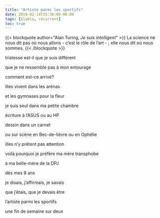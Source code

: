 ```yaml
---
title: "Artiste parmi les sportifs"
date: 2019-02-14T15:36:09-06:00
tags: [blabla, récurrent]
toc: true
---
```


{{< blockquote author="Alan Turing, *Je suis intelligent*" >}}
La science ne nous dit pas où nous allons - c’est le rôle de l’art - ; elle nous dit où nous sommes.
{{< /blockquote >}}

tristesse est-il que je suis différent

que je ne ressemble pas à mon entourage

comment est-ce arrivé?

illes vivent dans les arénas

et les gymnases pour la fleur

je suis seul dans ma petite chambre

écriture à l’ASUS ou au HP

dessin dans un carnet

ou sur scène en Bec-de-lièvre ou en Ophélie

illes n’y prêtent pas attention


voilà pourquoi je préfère ma mère transphobe

à ma belle-mère de la DPJ


dès mes 8 ans

je disais, j’affirmais, je savais

que j’étais, que je devais être

l’artiste parmi les sportifs

une fin de semaine sur deux

